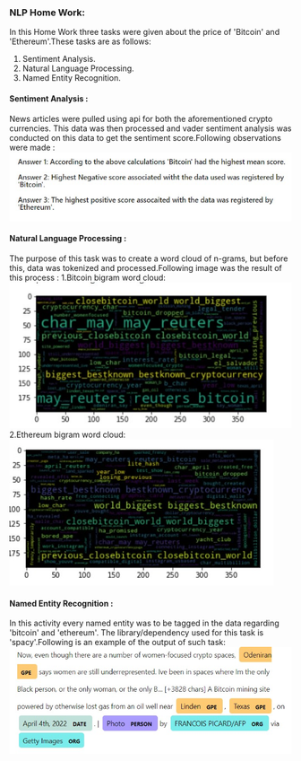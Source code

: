 ### NLP Home Work:
In this Home Work three tasks were given about the price of 'Bitcoin' and 'Ethereum'.These tasks are as follows:
1. Sentiment Analysis.
2. Natural Language Processing.
3. Named Entity Recognition.
#### Sentiment Analysis :
News articles were pulled using api for both the aforementioned crypto currencies.
This data was then processed and vader sentiment analysis was conducted on this data to get the sentiment score.Following observations were made :
![alt text](S_Analysis.jpg)
#### Natural Language Processing :
The purpose of this task was to create a word cloud of n-grams, but before this, data was tokenized and processed.Following image was the result of this process :
1.Bitcoin bigram word cloud:
![alt text](bit_cloud.jpg)
2.Ethereum bigram word cloud:
![alt text](eth_cloud.jpg)
#### Named Entity Recognition :
In this activity every named entity was to be tagged in the data regarding 'bitcoin' and 'ethereum'. The library/dependency used for this task is 'spacy'.Following is an example of the output of such task:
![alt text](NER.jpg)